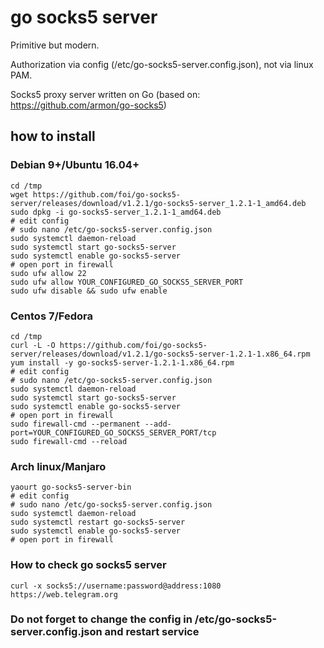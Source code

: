 # go socks5 server

Primitive but modern.

Authorization via config (/etc/go-socks5-server.config.json), not via linux PAM.

Socks5 proxy server written on Go (based on: https://github.com/armon/go-socks5)

## how to install

### Debian 9+/Ubuntu 16.04+

```
cd /tmp
wget https://github.com/foi/go-socks5-server/releases/download/v1.2.1/go-socks5-server_1.2.1-1_amd64.deb
sudo dpkg -i go-socks5-server_1.2.1-1_amd64.deb
# edit config
# sudo nano /etc/go-socks5-server.config.json
sudo systemctl daemon-reload
sudo systemctl start go-socks5-server
sudo systemctl enable go-socks5-server
# open port in firewall
sudo ufw allow 22
sudo ufw allow YOUR_CONFIGURED_GO_SOCKS5_SERVER_PORT
sudo ufw disable && sudo ufw enable
```
### Centos 7/Fedora

```
cd /tmp
curl -L -O https://github.com/foi/go-socks5-server/releases/download/v1.2.1/go-socks5-server-1.2.1-1.x86_64.rpm
yum install -y go-socks5-server-1.2.1-1.x86_64.rpm
# edit config
# sudo nano /etc/go-socks5-server.config.json
sudo systemctl daemon-reload
sudo systemctl start go-socks5-server
sudo systemctl enable go-socks5-server
# open port in firewall
sudo firewall-cmd --permanent --add-port=YOUR_CONFIGURED_GO_SOCKS5_SERVER_PORT/tcp
sudo firewall-cmd --reload
```

### Arch linux/Manjaro

```
yaourt go-socks5-server-bin
# edit config
# sudo nano /etc/go-socks5-server.config.json
sudo systemctl daemon-reload
sudo systemctl restart go-socks5-server
sudo systemctl enable go-socks5-server
# open port in firewall
```

### How to check go socks5 server

`curl -x socks5://username:password@address:1080 https://web.telegram.org`

### Do not forget to change the config in /etc/go-socks5-server.config.json and restart service
